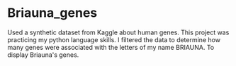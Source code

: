 # Briauna_genes

Used a synthetic dataset from Kaggle about human genes. This project was practicing my python language skills. I filtered the data to determine how many genes were associated with the letters of my name BRIAUNA. To display Briauna's genes. 
